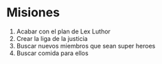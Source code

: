 # Misiones

1. Acabar con el plan de Lex Luthor
2. Crear la liga de la justicia
3. Buscar nuevos miembros que sean super heroes
4. Buscar comida para ellos

